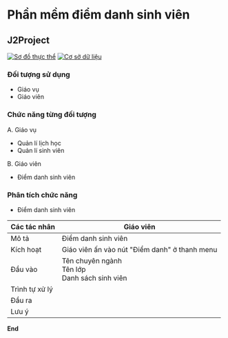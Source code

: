 # Phần mềm điểm danh sinh viên
## J2Project
[![Sơ đồ thực thể](https://app.diagrams.net/images/favicon-32x32.png)]( )
[![Cơ sở dữ liệu](https://i.ibb.co/S7KTZxP/google-sheets-1.png)](https://docs.google.com/spreadsheets/d/1oAQ5MwUDSV8erZNFvdSFqot8FxNYvueNFC7K40-dwQo/edit#gid=0)

### Đối tượng sử dụng
- Giáo vụ
- Giáo viên

### Chức năng từng đối tượng
A. Giáo vụ
- Quản lí lịch học
- Quản lí sinh viên

B. Giáo viên
- Điểm danh sinh viên

### Phân tích chức năng
- Điểm danh sinh viên

| Các tác nhân | Giáo viên |
| ------ | ------ |
| Mô tả | Điểm danh sinh viên |
| Kích hoạt | Giáo viên ấn vào nút "Điểm danh" ở thanh menu |
| Đầu vào | Tên chuyên ngành<br>Tên lớp<br>Danh sách sinh viên |
| Trình tự xử lý | |
| Đầu ra | |
| Lưu ý | |

**End**
